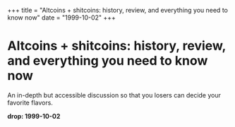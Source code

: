 +++
title = "Altcoins + shitcoins: history, review, and everything you need to know now"
date = "1999-10-02"
+++



# Altcoins + shitcoins: history, review, and everything you need to know now

An in-depth but accessible discussion so that you losers can decide your favorite flavors.

**drop: 1999-10-02**